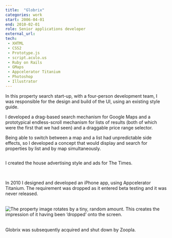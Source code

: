 ```yaml
---
title:  "Globrix"
categories: work
start: 2006-04-01
end: 2010-02-01
role: Senior applications developer
external_url: 
tech: 
 - XHTML
 - CSS2
 - Prototype.js
 - script.aculo.us
 - Ruby on Rails
 - GMaps
 - Appcelerator Titanium
 - Photoshop
 - Illustrator
---
```


In this property search start-up, with a four-person development team, I was responsible for the design and build of the UI, using an existing style guide.

I developed a drag-based search mechanism for Google Maps and a prototypical endless-scroll mechanism for lists of results (both of which were the first that we had seen) and a draggable price range selector.

Being able to switch between a map and a list had unpredictable side effects, so I <a data-fancy-content="globrix-designs">developed a concept</a> that would display and search for properties by list and by map simultaneously.

<div class="fancy-content" id="globrix-designs">
  <img data-src="/image/globrix_designs_1.png" alt="" />
</div>

I created the <a data-fancy-content="globrix-ad-style">house advertising style</a> and <a data-fancy-content="globrix-times-ad">ads for The Times</a>.

<div class="fancy-content" id="globrix-ad-style">
  <img data-src="/image/globrix_ad_1.png" alt="" />
  <img data-src="/image/globrix_ad_2.png" alt="" />
</div>

<div class="fancy-content" id="globrix-times-ad">
  <img data-src="/image/globrix_times_ad.png" alt="" />
</div>

In 2010 I <a data-fancy-content="globrix-iphone-app">designed and developed an iPhone app</a>, using Appcelerator Titanium. The requirement was dropped as it entered beta testing and it was never released.

<div class="fancy-content" id="globrix-iphone-app">
  <img data-src="/image/globrix_iphone_1.png" alt="" />
  <img data-src="/image/globrix_iphone_2.png" alt="" />
  <img data-src="/image/globrix_iphone_3.png" alt="" />
  <img data-src="/image/globrix_iphone_4.png" alt="The property image rotates by a tiny, random amount. This creates the impression of it having been ‘dropped’ onto the screen." />
  <img data-src="/image/globrix_iphone_5.png" alt="" />
  <img data-src="/image/globrix_iphone_6.png" alt="" />
  <img data-src="/image/globrix_iphone_7.png" alt="" />
  <img data-src="/image/globrix_iphone_8.png" alt="" />
</div>

Globrix was subsequently acquired and shut down by Zoopla.